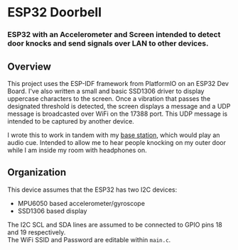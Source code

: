 # ESP32 Doorbell
### ESP32 with an Accelerometer and Screen intended to detect door knocks and send signals over LAN to other devices.

## Overview
This project uses the ESP-IDF framework from PlatformIO on an ESP32 Dev Board. I've also written a small and basic SSD1306 driver to display uppercase characters to the screen. Once a vibration that passes the designated threshold is detected, the screen displays a message and a UDP message is broadcasted over WiFi on the 17388 port. This UDP message is intended to be captured by another device.

I wrote this to work in tandem with my [base station](https://github.com/KaiserMighty/ESP32-Base-Station), which would play an audio cue. Intended to allow me to hear people knocking on my outer door while I am inside my room with headphones on.

## Organization
This device assumes that the ESP32 has two I2C devices:

* MPU6050 based accelerometer/gyroscope
* SSD1306 based display

The I2C SCL and SDA lines are assumed to be connected to GPIO pins 18 and 19 respectively.  
The WiFi SSID and Password are editable within `main.c`.